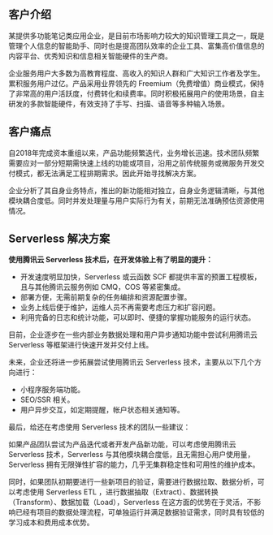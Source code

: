 ## 客户介绍

某提供多功能笔记类应用企业，是目前市场影响力较大的知识管理工具之一，既是管理个人信息的智能助手、同时也是提高团队效率的企业工具、富集高价值信息的内容平台、优秀知识和信息相关智能硬件的生产商。

企业服务用户大多数为高教育程度、高收入的知识人群和广大知识工作者及学生。累积服务用户过亿。产品采用业界领先的 Freemium（免费增值）商业模式，保持了非常高的用户活跃度，付费转化和续费率。同时积极拓展用户的使用场景，自主研发的多款智能硬件，有效支持了手写、扫描、语音等多种输入场景。



## 客户痛点

自2018年完成资本重组以来，产品功能频繁迭代，业务增长迅速。技术团队频繁需要应对一部分短期需快速上线的功能或项目，沿用之前传统服务或微服务开发交付模式，都无法满足工程排期需求。因此开始寻找解决方案。

企业分析了其自身业务特点，推出的新功能相对独立，自身业务逻辑清晰，与其他模块耦合度低。同时并发处理量与用户实际行为有关，前期无法准确预估资源使用情况。



## Serverless 解决方案

**使用腾讯云 Serverless 技术后，在开发体验上有了明显的提升：**

- 开发速度明显加快，Serverless 或云函数 SCF 都提供丰富的预置工程模板，且与其他腾讯云服务例如 CMQ，COS 等紧密集成。
- 部署方便，无需前期复杂的任务编排和资源配置步骤。
- 业务上线后便于维护，运维人员不再需要考虑压力和扩容问题。
- 利用完备的日志和统计功能，可以即时、便捷的掌握功能服务的运行状态。

目前，企业逐步在一些内部业务数据处理和用户异步通知功能中尝试利用腾讯云 Serverless 等框架进行快速开发并交付上线。

未来，企业还将进一步拓展尝试使用腾讯云 Serverless 技术，主要从以下几个方向进行：
- 小程序服务端功能。
- SEO/SSR 相关。
- 用户异步交互，如定期提醒，帐户状态相关通知等。

最后，给还在考虑使用 Serverless 技术的团队一些建议：

如果产品团队尝试为产品迭代或者开发产品新功能，可以考虑使用腾讯云 Serverless 技术，Serverless 与其他模块耦合度低，且无需担心用户使用量，Serverless 拥有无限弹性扩容的能力，几乎无集群稳定性和可用性的维护成本。

同时，如果团队初期要进行一些新项目的验证，需要进行数据拉取、数据分析，可以考虑使用 Serverless ETL ，进行数据抽取（Extract）、数据转换（Transform）、数据加载（Load），Serverless 在这方面的优势在于灵活，不影响已经有项目的数据处理流程，可单独运行并满足数据验证需求，同时具有较低的学习成本和费用成本优势。
